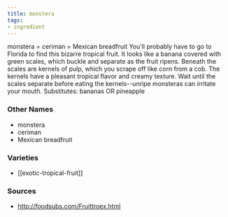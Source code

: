 ```yaml
---
title: monstera
tags:
- ingredient
---
```

monstera = ceriman = Mexican breadfruit You'll probably have to go to Florida to find this bizarre tropical fruit. It looks like a banana covered with green scales, which buckle and separate as the fruit ripens. Beneath the scales are kernels of pulp, which you scrape off like corn from a cob. The kernels have a pleasant tropical flavor and creamy texture. Wait until the scales separate before eating the kernels--unripe monsteras can irritate your mouth. Substitutes: bananas OR pineapple

### Other Names

* monstera
* ceriman
* Mexican breadfruit

### Varieties

* [[exotic-tropical-fruit]]

### Sources
* http://foodsubs.com/Fruittroex.html
